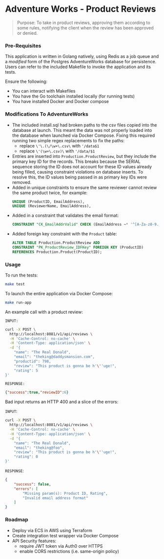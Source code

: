 # Adventure Works - Product Reviews

> Purpose: To take in product reviews, approving them according to some rules, notifying the client when the review has been approved or denied. 

### Pre-Requisites
This application is written in Golang natively, using Redis as a job queue and a *modified* form of the Postgres AdventureWorks database for persistence. Users can refer to the included Makefile to invoke the application and its tests. 

Ensure the following:
- You can interact with Makefiles
- You have the Go toolchain installed locally (for running tests)
- You have installed Docker and Docker compose

### Modifications To AdventureWorks

- The included install.sql had broken paths to the csv files copied into the database at launch. This meant the data was not properly loaded into the database when launched via Docker Compose. Fixing this required running two simple regex replacements to fix the paths: 
    - replace `\'\.(\/\w+\.csv\` with `'/data$1`
    - replace `\'(\w+\.csv)\` with `'/data/$1`
- Entries are inserted into `Production.ProductReview`, but they include the primary key ID for the records. This breaks because the SERIAL sequence storing the ID does not account for these ID values already being filled, causing constraint violations on database inserts. To resolve this, the ID values being passed in as primary key IDs were removed.
- Added in unique constraints to ensure the same reviewer cannot review the same product twice, for example:
    ```sql
    UNIQUE (ProductID, EmailAddress),
    UNIQUE (ReviewerName, EmailAddress),
    ```
- Added in a constraint that validates the email format:
    ```sql 
    CONSTRAINT "CK_EmailAddrValid" CHECK (EmailAddress ~* '^[A-Za-z0-9._%-]+@[A-Za-z0-9.-]+[.][A-Za-z]+$')
    ```
- Added foreign key constraint with the `Product` table:
    ```sql
    ALTER TABLE Production.ProductReview ADD
    CONSTRAINT "PK_ProductReview_IDFKey" FOREIGN KEY (ProductID)
    REFERENCES Production.Product(ProductID);
    ```

### Usage
To run the tests: 
```bash
make test
```

To launch the entire application via Docker Compose:
```bash
make run-app
```

An example call with a product review: 

`INPUT:`
```bash
curl -X POST \
  http://localhost:8081/v1/api/reviews \
  -H 'Cache-Control: no-cache' \
  -H 'Content-Type: application/json' \
  -d '{
	"name": "The Real Donald",
	"email": "theking@daddysmansion.com",
	"productid": 798,
	"review": "This product is gonna be h'\''uge!",
	"rating": 5
}'
```
`RESPONSE:`
```json
{"success":true,"reviewID":6}
```


Bad input returns an HTTP 400 and a slice of the errors:

`INPUT`: 
```bash
curl -X POST \
  http://localhost:8081/v1/api/reviews \
  -H 'Cache-Control: no-cache' \
  -H 'Content-Type: application/json' \
  -d '{
	"name": "The Real Donald",
	"email": "theking@foo",
	"review": "This product is gonna be h'\''uge!",
	"rating": 0
}'
```
`RESPONSE`:
```json
{
    "success": false,
    "errors": [
        "Missing param(s): Product ID, Rating",
        "Invalid email address format"
    ]
}
```

### Roadmap
- Deploy via ECS in AWS using Terraform
- Create integration test wrapper via Docker Compose
- API Security features:
    - require JWT token via Auth0 over HTTPS
    - enable CORS restrictions (i.e. same-origin policy)